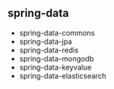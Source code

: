 ## spring-data
* spring-data-commons
* spring-data-jpa
* spring-data-redis
* spring-data-mongodb
* spring-data-keyvalue
* spring-data-elasticsearch
